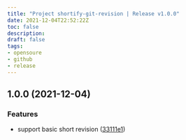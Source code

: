 ```yaml
---
title: "Project shortify-git-revision | Release v1.0.0"
date: 2021-12-04T22:52:22Z
toc: false
description: 
draft: false
tags:
- opensoure
- github
- release
---
```

## 1.0.0 (2021-12-04)


### Features

* support basic short revision ([33111e1](https://github.com/rlespinasse/shortify-git-revision/commit/33111e11f33dae31da9ce5e45573004ff05a74dd))



